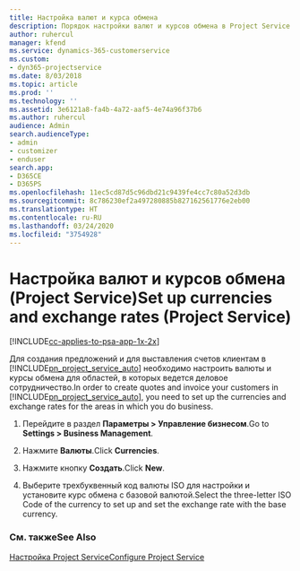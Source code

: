 ```yaml
---
title: Настройка валют и курса обмена
description: Порядок настройки валют и курсов обмена в Project Service
author: ruhercul
manager: kfend
ms.service: dynamics-365-customerservice
ms.custom:
- dyn365-projectservice
ms.date: 8/03/2018
ms.topic: article
ms.prod: ''
ms.technology: ''
ms.assetid: 3e6121a8-fa4b-4a72-aaf5-4e74a96f37b6
ms.author: ruhercul
audience: Admin
search.audienceType:
- admin
- customizer
- enduser
search.app:
- D365CE
- D365PS
ms.openlocfilehash: 11ec5cd87d5c96dbd21c9439fe4cc7c80a52d3db
ms.sourcegitcommit: 8c786230ef2a497280885b827162561776e2eb00
ms.translationtype: HT
ms.contentlocale: ru-RU
ms.lasthandoff: 03/24/2020
ms.locfileid: "3754928"
---
```

# <a name="set-up-currencies-and-exchange-rates-project-service"></a><span data-ttu-id="84058-103">Настройка валют и курсов обмена (Project Service)</span><span class="sxs-lookup"><span data-stu-id="84058-103">Set up currencies and exchange rates (Project Service)</span></span>

[!INCLUDE[cc-applies-to-psa-app-1x-2x](../includes/cc-applies-to-psa-app-1x-2x.md)]

<span data-ttu-id="84058-104">Для создания предложений и для выставления счетов клиентам в [!INCLUDE[pn_project_service_auto](../includes/pn-project-service-auto.md)] необходимо настроить валюты и курсы обмена для областей, в которых ведется деловое сотрудничество.</span><span class="sxs-lookup"><span data-stu-id="84058-104">In order to create quotes and invoice your customers in [!INCLUDE[pn_project_service_auto](../includes/pn-project-service-auto.md)], you need to set up the currencies and exchange rates for the areas in which you do business.</span></span>  
  
1.  <span data-ttu-id="84058-105">Перейдите в раздел **Параметры > Управление бизнесом**.</span><span class="sxs-lookup"><span data-stu-id="84058-105">Go to **Settings > Business Management**.</span></span>  
  
2.  <span data-ttu-id="84058-106">Нажмите **Валюты**.</span><span class="sxs-lookup"><span data-stu-id="84058-106">Click **Currencies**.</span></span>  
  
3.  <span data-ttu-id="84058-107">Нажмите кнопку **Создать**.</span><span class="sxs-lookup"><span data-stu-id="84058-107">Click **New**.</span></span>  
  
4.  <span data-ttu-id="84058-108">Выберите трехбуквенный код валюты ISO для настройки и установите курс обмена с базовой валютой.</span><span class="sxs-lookup"><span data-stu-id="84058-108">Select the three-letter ISO Code of the currency to set up and set the exchange rate with the base currency.</span></span>  
  
### <a name="see-also"></a><span data-ttu-id="84058-109">См. также</span><span class="sxs-lookup"><span data-stu-id="84058-109">See Also</span></span>  
 [<span data-ttu-id="84058-110">Настройка Project Service</span><span class="sxs-lookup"><span data-stu-id="84058-110">Configure Project Service</span></span>](../project-service/configure.md)
